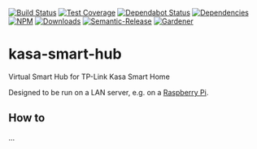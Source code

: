 [![Build Status](https://circleci.com/gh/blackflux/kasa-smart-hub.png?style=shield)](https://circleci.com/gh/blackflux/kasa-smart-hub)
[![Test Coverage](https://img.shields.io/coveralls/blackflux/kasa-smart-hub/master.svg)](https://coveralls.io/github/blackflux/kasa-smart-hub?branch=master)
[![Dependabot Status](https://api.dependabot.com/badges/status?host=github&repo=blackflux/kasa-smart-hub)](https://dependabot.com)
[![Dependencies](https://david-dm.org/blackflux/kasa-smart-hub/status.svg)](https://david-dm.org/blackflux/kasa-smart-hub)
[![NPM](https://img.shields.io/npm/v/kasa-smart-hub.svg)](https://www.npmjs.com/package/kasa-smart-hub)
[![Downloads](https://img.shields.io/npm/dt/kasa-smart-hub.svg)](https://www.npmjs.com/package/kasa-smart-hub)
[![Semantic-Release](https://github.com/blackflux/js-gardener/blob/master/assets/icons/semver.svg)](https://github.com/semantic-release/semantic-release)
[![Gardener](https://github.com/blackflux/js-gardener/blob/master/assets/badge.svg)](https://github.com/blackflux/js-gardener)

# kasa-smart-hub

Virtual Smart Hub for TP-Link Kasa Smart Home

Designed to be run on a LAN server, e.g. on a [Raspberry Pi](https://en.wikipedia.org/wiki/Raspberry_Pi).

## How to

...
